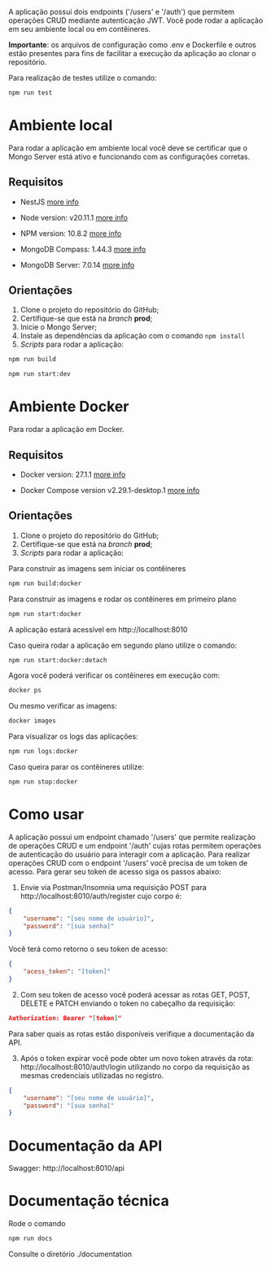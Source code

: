 A aplicação possui dois endpoints ('/users' e '/auth') que permitem operações CRUD mediante autenticação JWT.
Você pode rodar a aplicação em seu ambiente local ou em contêineres.

**Importante**: os arquivos de configuração como .env e Dockerfile e outros estão presentes para fins de facilitar a execução da aplicação ao clonar o repositório.

Para realização de testes utilize o comando:
```bash
npm run test
```

# Ambiente local

Para rodar a aplicação em ambiente local você deve se certificar que o Mongo Server está ativo e funcionando com as configurações corretas.

## Requisitos

- NestJS
[more info](https://docs.nestjs.com/)

- Node version: v20.11.1
[more info](https://nodejs.org/docs/latest/api/)

- NPM version: 10.8.2 
[more info](https://docs.npmjs.com/cli/v9/configuring-npm/install)

- MongoDB Compass: 1.44.3
[more info](https://www.mongodb.com/pt-br/docs/compass/current/)

- MongoDB Server: 7.0.14
[more info](https://www.mongodb.com/pt-br/docs/)

## Orientações

1. Clone o projeto do repositório do GitHub;
2. Certifique-se que está na _branch_ **prod**;
3. Inicie o Mongo Server;
4. Instale as dependências da aplicação com o comando ``` npm install ```
5. _Scripts_ para rodar a aplicação:

```bash 
npm run build 
``` 

```bash 
npm run start:dev 
``` 

# Ambiente Docker

Para rodar a aplicação em Docker.

## Requisitos

- Docker version: 27.1.1
[more info](https://docs.docker.com/)

- Docker Compose version v2.29.1-desktop.1
[more info](https://docs.docker.com/compose/)

## Orientações

1. Clone o projeto do repositório do GitHub;
2. Certifique-se que está na _branch_ **prod**;
3. _Scripts_ para rodar a aplicação:

Para construir as imagens sem iniciar os contêineres

```bash 
npm run build:docker 
```

Para construir as imagens e rodar os contêineres em primeiro plano

```bash 
npm run start:docker 
``` 

A aplicação estará acessível em http://localhost:8010

Caso queira rodar a aplicação em segundo plano utilize o comando:

```bash 
npm run start:docker:detach 
```

Agora você poderá verificar os contêineres em execução com:

```bash
docker ps
```

Ou mesmo verificar as imagens:

```bash 
docker images 
```

Para visualizar os logs das aplicações:

```bash 
npm run logs:docker 
```

Caso queira parar os contêineres utilize:

```bash 
npm run stop:docker 
```

# Como usar
A aplicação possui um endpoint chamado '/users' que permite realização de operações CRUD e um endpoint '/auth' cujas rotas permitem operações de autenticação do usuário para interagir com a aplicação. Para realizar operações CRUD com o endpoint '/users' você precisa de um token de acesso. 
Para gerar seu token de acesso siga os passos abaixo:

1. Envie via Postman/Insomnia uma requisição POST para http://localhost:8010/auth/register cujo corpo é:

```json
{
    "username": "[seu nome de usuário]",
    "password": "[sua senha]"
}
```

Você terá como retorno o seu token de acesso:

```json
{
    "acess_token": "[token]"
}
```

2. Com seu token de acesso você poderá acessar as rotas GET, POST, DELETE e PATCH enviando o token no cabeçalho da requisição:

```json
Authorization: Bearer "[token]"
```

Para saber quais as rotas estão disponíveis verifique a documentação da API.

3. Após o token expirar você pode obter um novo token através da rota: http://localhost:8010/auth/login utilizando no corpo da requisição as mesmas credenciais utilizadas no registro.

```json
{
    "username": "[seu nome de usuário]",
    "password": "[sua senha]"
}
```

# Documentação da API
Swagger: http://localhost:8010/api

# Documentação técnica

Rode o comando
```bash 
npm run docs 
``` 
Consulte o diretório ./documentation 